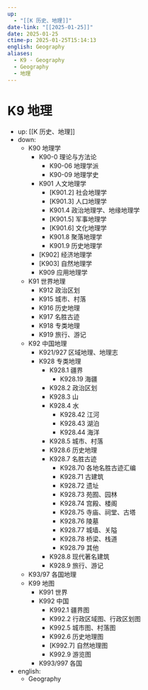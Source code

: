 ```yaml
---
up:
  - "[[K 历史、地理]]"
date-link: "[[2025-01-25]]"
date: 2025-01-25
ctime-p: 2025-01-25T15:14:13
english: Geography
aliases:
  - K9 - Geography
  - Geography
  - 地理
---
```


# K9 地理

- up: [[K 历史、地理]]
- down:
	- K90 地理学
		- K90-0 理论与方法论
			- K90-06 地理学派
			- K90-09 地理学史
		- K901 人文地理学
			- [K901.2] 社会地理学
			- [K901.3] 人口地理学
			- K901.4 政治地理学、地缘地理学
			- [K901.5] 军事地理学
			- [K901.6] 文化地理学
			- K901.8 聚落地理学
			- K901.9 历史地理学
		- [K902] 经济地理学
		- [K903] 自然地理学
		- K909 应用地理学
	- K91 世界地理
		- K912 政治区划
		- K915 城市、村落
		- K916 历史地理
		- K917 名胜古迹
		- K918 专类地理
		- K919 旅行、游记
	- K92 中国地理
		- K921/927 区域地理、地理志
		- K928 专类地理
			- K928.1 疆界
				- K928.19 海疆
			- K928.2 政治区划
			- K928.3 山
			- K928.4 水
				- K928.42 江河
				- K928.43 湖泊
				- K928.44 海洋
			- K928.5 城市、村落
			- K928.6 历史地理
			- K928.7 名胜古迹
				- K928.70 各地名胜古迹汇编
				- K928.71 古建筑
				- K928.72 遗址
				- K928.73 苑囿、园林
				- K928.74 宫殿、楼阁
				- K928.75 寺庙、祠堂、古塔
				- K928.76 陵墓
				- K928.77 城墙、关隘
				- K928.78 桥梁、栈道
				- K928.79 其他
			- K928.8 现代著名建筑
			- K928.9 旅行、游记
	- K93/97 各国地理
	- K99 地图
		- K991 世界
		- K992 中国
			- K992.1 疆界图
			- K992.2 行政区域图、行政区划图
			- K992.5 城市图、村落图
			- K992.6 历史地理图
			- [K992.7] 自然地理图
			- K992.9 游览图
		- K993/997 各国
- english:
	- Geography

